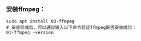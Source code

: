 ### 安装ffmpeg：

```shell
sudo apt install 03-ffmpeg
# 安装完成后，可以通过输入以下命令验证ffmpeg是否安装成功：
03-ffmpeg -version
```

